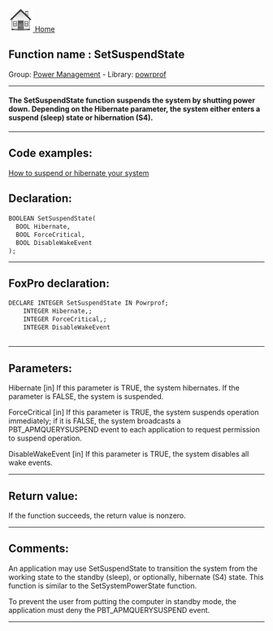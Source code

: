 [<img src="../../images/home.png"> Home ](https://github.com/VFPX/Win32API)  

## Function name : SetSuspendState
Group: [Power Management](../../functions_group.md#Power_Management)  -  Library: [powrprof](../../Libraries.md#powrprof)  
***  


#### The SetSuspendState function suspends the system by shutting power down. Depending on the Hibernate parameter, the system either enters a suspend (sleep) state or hibernation (S4).
***  


## Code examples:
[How to suspend or hibernate your system](../../samples/sample_395.md)  

## Declaration:
```foxpro  
BOOLEAN SetSuspendState(
  BOOL Hibernate,
  BOOL ForceCritical,
  BOOL DisableWakeEvent
);  
```  
***  


## FoxPro declaration:
```foxpro  
DECLARE INTEGER SetSuspendState IN Powrprof;
	INTEGER Hibernate,;
	INTEGER ForceCritical,;
	INTEGER DisableWakeEvent
  
```  
***  


## Parameters:
Hibernate 
[in] If this parameter is TRUE, the system hibernates. If the parameter is FALSE, the system is suspended. 

ForceCritical 
[in] If this parameter is TRUE, the system suspends operation immediately; if it is FALSE, the system broadcasts a PBT_APMQUERYSUSPEND event to each application to request permission to suspend operation. 

DisableWakeEvent 
[in] If this parameter is TRUE, the system disables all wake events.   
***  


## Return value:
If the function succeeds, the return value is nonzero.  
***  


## Comments:
An application may use SetSuspendState to transition the system from the working state to the standby (sleep), or optionally, hibernate (S4) state. This function is similar to the SetSystemPowerState function.  
  
To prevent the user from putting the computer in standby mode, the application must deny the PBT_APMQUERYSUSPEND event.  
  
***  

